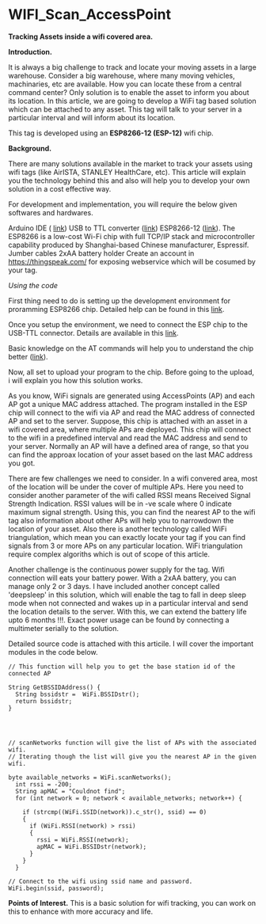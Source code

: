 # WIFI_Scan_AccessPoint
**Tracking Assets inside a wifi covered area.**

**Introduction.**

It is always a big challenge to track and locate your moving assets in a large warehouse. Consider a big warehouse, where many moving vehicles, machinaries, etc are available. How you can locate these from a central command center? Only solution is to enable the asset to inform you about its location. In this article, we are going to develop a WiFi tag based solution which can be attached to any asset. This tag will talk to your server in a particular interval  and will inform about its location. 

This tag is developed using an **ESP8266-12 (ESP-12)** wifi chip. 

**Background.**

There are many solutions available in the market to track your assets using wifi tags (like AirISTA, STANLEY HealthCare, etc). This article will explain you the technology behind this and also will help you to develop your own solution in a cost effective way.

For development and implementation, you will require the below given softwares and hardwares.

Arduino IDE ( [link](https://www.arduino.cc/en/Main/Software))
USB to TTL converter ([link](http://www.instructables.com/id/Usb-to-SerialTTL-adapter/))
ESP8266-12 ([link](http://www.esp8266.com/viewtopic.php?f=13&t=6505)).  The ESP8266 is a low-cost Wi-Fi chip with full TCP/IP stack and microcontroller capability produced by Shanghai-based Chinese manufacturer, Espressif. 
Jumber cables
2xAA battery holder
Create an account in https://thingspeak.com/ for exposing webservice which will be cosumed by your tag.

*Using the code*

First thing need to do is setting up the development environment for proramming ESP8266 chip. Detailed help can be found in this [link](https://github.com/esp8266/Arduino).

Once you setup the environment, we need to connect the ESP chip to the USB-TTL connector. Details are available in this [link](http://www.instructables.com/id/Getting-Started-with-the-ESP8266-ESP-12/?ALLSTEPS).

Basic knowledge on the AT commands will help you to understand the chip better ([link](https://room-15.github.io/blog/2015/03/26/esp8266-at-command-reference/)).

Now, all set to upload your program to the chip. Before going to the upload, i will explain you how this solution works.

As you know, WiFi signals are generated using AccessPoints (AP) and each AP got a unique MAC address attached. The program installed in the ESP chip will connect to the wifi via AP and read the MAC address of connected AP and set to the server. Suppose, this chip is attached with an asset in a wifi covered area, where multiple APs are deployed. This chip will connect to the wifi in a predefined interval and read the MAC address and send to your server. Normally an AP will have a defined area of range, so that you can find the approax location of your asset based on the last MAC address you got.

There are few challenges we need to consider. In a wifi convered area, most of the location will be under the cover of multiple APs. Here you need to consider another parameter of the wifi called RSSI means Received Signal Strength Indication. RSSI values will be in -ve scale where 0 indicate maximum signal strength.  Using this, you can find the nearest AP to the wifi tag also information about other APs will help you to narrowdown the location of your asset. Also there is another technology called WiFi triangulation, which mean you can exactly locate your tag if you can find signals from 3 or more APs on any particular location. WiFi triangulation require complex algoriths which is out of scope of this article.

Another challenge is the continuous power supply for the tag. Wifi connection will eats  your battery power. With a 2xAA battery, you can manage only 2 or 3 days. I have included another concept called 'deepsleep' in this solution, which will enable the tag to fall in deep sleep mode when not connected and wakes up in a particular interval and send the location details to the server. With this, we can extend the battery life upto 6 months !!!. Exact power usage can be found by connecting a multimeter serially to the solution.

 Detailed source code is attached with this articile. I will cover the important modules in the code below.


    // This function will help you to get the base station id of the connected AP
    
    String GetBSSIDAddress() {
      String bssidstr =  WiFi.BSSIDstr();
      return bssidstr;
    }

 


    // scanNetworks function will give the list of APs with the associated wifi.
    // Iterating though the list will give you the nearest AP in the given wifi.
    
    byte available_networks = WiFi.scanNetworks();
      int rssi = -200;
      String apMAC = "Couldnot find";
      for (int network = 0; network < available_networks; network++) {
    
        if (strcmp((WiFi.SSID(network)).c_str(), ssid) == 0)
        {
          if (WiFi.RSSI(network) > rssi)
          {
            rssi = WiFi.RSSI(network);
            apMAC = WiFi.BSSIDstr(network);
          }
        }
      }

    // Connect to the wifi using ssid name and password.
    WiFi.begin(ssid, password);
     

**Points of Interest.**
This is a basic solution for wifi tracking, you can work on this to enhance with more accuracy and life.
